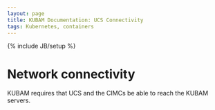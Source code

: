 ```yaml
---
layout: page
title: KUBAM Documentation: UCS Connectivity
tags: Kubernetes, containers
---
```

{% include JB/setup %}

# Network connectivity

KUBAM requires that UCS and the CIMCs be able to reach the KUBAM servers. 